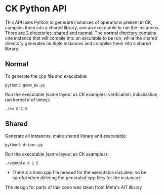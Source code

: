 # CK Python API
This API uses Python to generate instances of operations present in CK, compiles them into a shared library, and an executable to run the instances.
There are 2 directories: shared and normal. The normal directory contains one instance that will compile into an excutable to be run, while the shared directory 
generates multiple instances and compiles them into a shared library.

## Normal
To generate the cpp file and executable:  

`python3 gemm_ex.py`

Run the executable (same layout as CK examples: verification, initialization, run kernel # of times):  

`./ex 0 1 5`

## Shared
Generate all instances, make shared library and executable:  

`python3 driver.py`

Run the executable (same layout as CK examples):  

`./example 0 1 5`

* There's a main.cpp file needed for the executable included, so be careful when deleting the generated cpp files for the instances

The design for parts of this code was taken from Meta's AIT library

